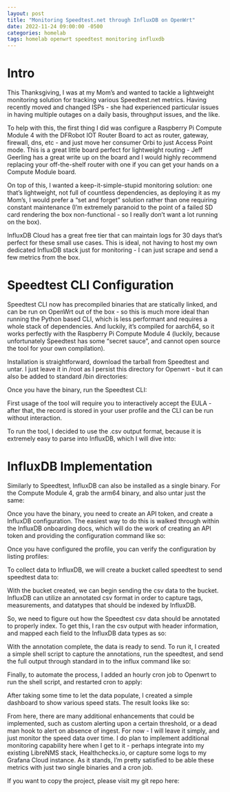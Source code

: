 ```yaml
---
layout: post
title: "Monitoring Speedtest.net through InfluxDB on OpenWrt"
date: 2022-11-24 09:00:00 -0500
categories: homelab
tags: homelab openwrt speedtest monitoring influxdb
---
```


# Intro

This Thanksgiving, I was at my Mom’s and wanted to tackle a lightweight monitoring solution for tracking various Speedtest.net metrics. Having recently moved and changed ISPs - she had experienced particular issues in having multiple outages on a daily basis, throughput issues, and the like.

To help with this, the first thing I did was configure a Raspberry Pi Compute Module 4 with the DFRobot IOT Router Board to act as router, gateway, firewall, dns, etc - and just move her consumer Orbi to just Access Point mode. This is a great little board perfect for lightweight routing - Jeff Geerling has a great write up on the board and I would highly recommend replacing your off-the-shelf router with one if you can get your hands on a Compute Module board.

On top of this, I wanted a keep-it-simple-stupid monitoring solution: one that’s lightweight, not full of countless dependencies, as deploying it as my Mom’s, I would prefer a “set and forget” solution rather than one requiring constant maintenance (I’m extremely paranoid to the point of a failed SD card rendering the box non-functional - so I really don’t want a lot running on the box).

InfluxDB Cloud has a great free tier that can maintain logs for 30 days that’s perfect for these small use cases. This is ideal, not having to host my own dedicated InfluxDB stack just for monitoring - I can just scrape and send a few metrics from the box.

# Speedtest CLI Configuration

Speedtest CLI now has precompiled binaries that are statically linked, and can be run on OpenWrt out of the box - so this is much more ideal than running the Python based CLI, which is less performant and requires a whole stack of dependencies. And luckily, it’s compiled for aarch64, so it works perfectly with the Raspberry Pi Compute Module 4 (luckily, because unfortunately Speedtest has some “secret sauce”, and cannot open source the tool for your own compilation).

Installation is straightforward, download the tarball from Speedtest and untar. I just leave it in /root as I persist this directory for Openwrt - but it can also be added to standard /bin directories:

Once you have the binary, run the Speedtest CLI:

First usage of the tool will require you to interactively accept the EULA - after that, the record is stored in your user profile and the CLI can be run without interaction.

To run the tool, I decided to use the .csv output format, because it is extremely easy to parse into InfluxDB, which I will dive into:

# InfluxDB Implementation

Similarly to Speedtest, InfluxDB can also be installed as a single binary. For the Compute Module 4, grab the arm64 binary, and also untar just the same:

Once you have the binary, you need to create an API token, and create a InfluxDB configuration. The easiest way to do this is walked through within the InfluxDB onboarding docs, which will do the work of creating an API token and providing the configuration command like so:

Once you have configured the profile, you can verify the configuration by listing profiles:

To collect data to InfluxDB, we will create a bucket called speedtest to send speedtest data to:

With the bucket created, we can begin sending the csv data to the bucket. InfluxDB can utilize an annotated csv format in order to capture tags, measurements, and datatypes that should be indexed by InfluxDB.

So, we need to figure out how the Speedtest csv data should be annotated to properly index. To get this, I ran the csv output with header information, and mapped each field to the InfluxDB data types as so:

With the annotation complete, the data is ready to send. To run it, I created a simple shell script to capture the annotations, run the speedtest, and send the full output through standard in to the influx command like so:

Finally, to automate the process, I added an hourly cron job to Openwrt to run the shell script, and restarted cron to apply:

After taking some time to let the data populate, I created a simple dashboard to show various speed stats. The result looks like so:

From here, there are many additional enhancements that could be implemented, such as custom alerting upon a certain threshold, or a dead man hook to alert on absence of ingest. For now - I will leave it simply, and just monitor the speed data over time.  I do plan to implement additional monitoring capability here when I get to it - perhaps integrate into my existing LibreNMS stack, Healthchecks.io, or capture some logs to my Grafana Cloud instance. As it stands, I’m pretty satisfied to be able these metrics with just two single binaries and a cron job.

If you want to copy the project, please visit my git repo here:


